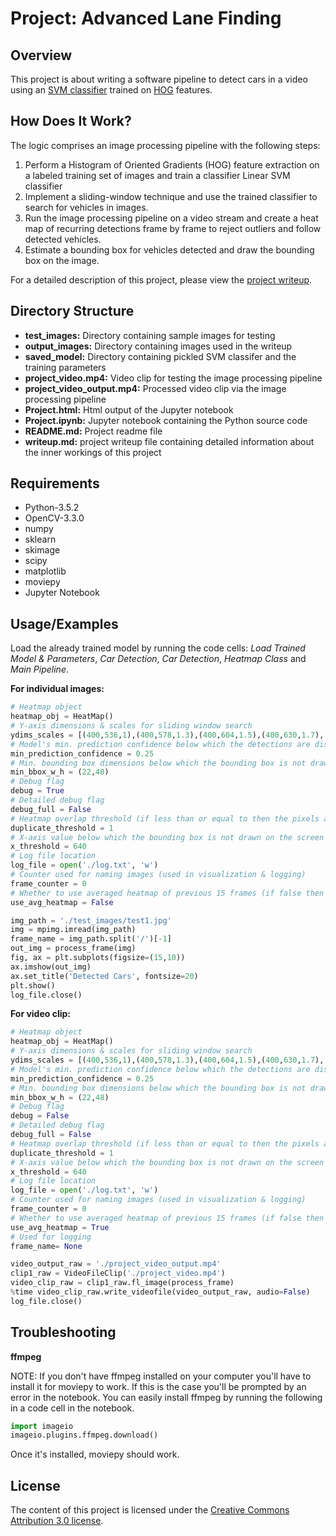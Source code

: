 # Project: Advanced Lane Finding
## Overview   
   
This project is about writing a software pipeline to detect cars in a video using an [SVM classifier](https://en.wikipedia.org/wiki/Support_vector_machine) trained on [HOG](https://en.wikipedia.org/wiki/Histogram_of_oriented_gradients) features.

## How Does It Work?
The logic comprises an image processing pipeline with the following steps:

1. Perform a Histogram of Oriented Gradients (HOG) feature extraction on a labeled training set of images and train a classifier Linear SVM classifier
2. Implement a sliding-window technique and use the trained classifier to search for vehicles in images.
5. Run the image processing pipeline on a video stream and create a heat map of recurring detections frame by frame to reject outliers and follow detected vehicles.
6. Estimate a bounding box for vehicles detected and draw the bounding box on the image.

For a detailed description of this project, please view the [project writeup](./writeup.md).

## Directory Structure
* **test_images:** Directory containing sample images for testing
* **output_images:** Directory containing images used in the writeup
* **saved_model:** Directory containing pickled SVM classifer and the training parameters
* **project_video.mp4:** Video clip for testing the image processing pipeline
* **project_video_output.mp4:** Processed video clip via the image processing pipeline
* **Project.html:** Html output of the Jupyter notebook
* **Project.ipynb:** Jupyter notebook containing the Python source code
* **README.md:** Project readme file
* **writeup.md:** project writeup file containing detailed information about the inner workings of this project

## Requirements
* Python-3.5.2
* OpenCV-3.3.0
* numpy
* sklearn
* skimage
* scipy
* matplotlib
* moviepy
* Jupyter Notebook


## Usage/Examples

Load the already trained model by running the code cells: *Load Trained Model & Parameters*, *Car Detection*, *Car Detection*, *Heatmap Class* and *Main Pipeline*. 

**For individual images:**

```python
# Heatmap object
heatmap_obj = HeatMap()
# Y-axis dimensions & scales for sliding window search
ydims_scales = [(400,536,1),(400,578,1.3),(400,604,1.5),(400,630,1.7),(400,672,2),(400,680,2.5),(400,664,3),(400,708,3.5)]
# Model's min. prediction confidence below which the detections are discarded
min_prediction_confidence = 0.25
# Min. bounding box dimensions below which the bounding box is not drawn on screen 
min_bbox_w_h = (22,48)
# Debug flag
debug = True
# Detailed debug flag
debug_full = False
# Heatmap overlap threshold (if less than or equal to then the pixels are turned off in the heatmap)
duplicate_threshold = 1
# X-axis value below which the bounding box is not drawn on the screen
x_threshold = 640
# Log file location
log_file = open('./log.txt', 'w')               
# Counter used for naming images (used in visualization & logging)
frame_counter = 0
# Whether to use averaged heatmap of previous 15 frames (if false then only the current frame is considered)
use_avg_heatmap = False

img_path = './test_images/test1.jpg'
img = mpimg.imread(img_path)
frame_name = img_path.split('/')[-1]
out_img = process_frame(img)
fig, ax = plt.subplots(figsize=(15,10))
ax.imshow(out_img)
ax.set_title('Detected Cars', fontsize=20)
plt.show()
log_file.close()
```

**For video clip:**

```python
# Heatmap object
heatmap_obj = HeatMap()
# Y-axis dimensions & scales for sliding window search
ydims_scales = [(400,536,1),(400,578,1.3),(400,604,1.5),(400,630,1.7),(400,672,2),(400,680,2.5),(400,664,3),(400,708,3.5)]
# Model's min. prediction confidence below which the detections are discarded
min_prediction_confidence = 0.25
# Min. bounding box dimensions below which the bounding box is not drawn on screen 
min_bbox_w_h = (22,48)
# Debug flag
debug = False
# Detailed debug flag
debug_full = False
# Heatmap overlap threshold (if less than or equal to then the pixels are turned off in the heatmap)
duplicate_threshold = 1
# X-axis value below which the bounding box is not drawn on the screen
x_threshold = 640
# Log file location
log_file = open('./log.txt', 'w')               
# Counter used for naming images (used in visualization & logging)
frame_counter = 0
# Whether to use averaged heatmap of previous 15 frames (if false then only the current frame is considered)
use_avg_heatmap = True
# Used for logging
frame_name= None

video_output_raw = './project_video_output.mp4'
clip1_raw = VideoFileClip('./project_video.mp4')
video_clip_raw = clip1_raw.fl_image(process_frame) 
%time video_clip_raw.write_videofile(video_output_raw, audio=False)
log_file.close()
```

## Troubleshooting

**ffmpeg**

NOTE: If you don't have ffmpeg installed on your computer you'll have to install it for moviepy to work. If this is the case you'll be prompted by an error in the notebook. You can easily install ffmpeg by running the following in a code cell in the notebook.

```python
import imageio
imageio.plugins.ffmpeg.download()
```

Once it's installed, moviepy should work.

## License
The content of this project is licensed under the [Creative Commons Attribution 3.0 license](https://creativecommons.org/licenses/by/3.0/us/deed.en_US).